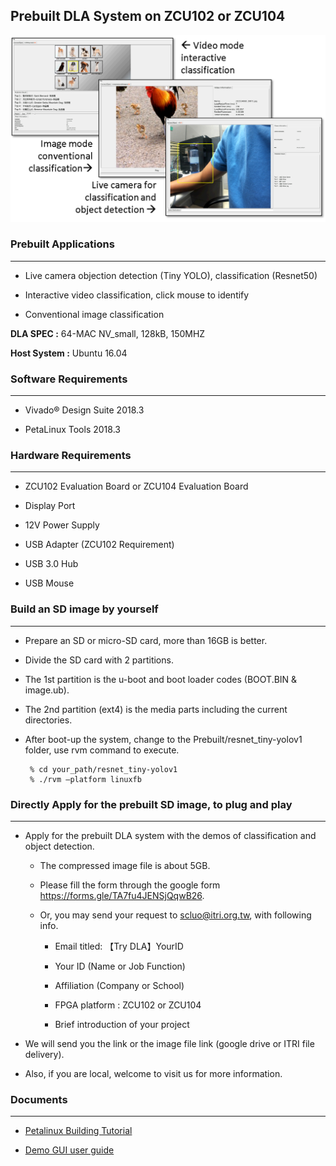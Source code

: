 ## Prebuilt DLA System on ZCU102 or ZCU104
![](doc/img/demo_index.png)


### Prebuilt Applications
------------------

*  Live camera objection detection (Tiny YOLO), classification (Resnet50)

*  Interactive video classification, click mouse to identify

*  Conventional image classification


**DLA SPEC :** 64-MAC NV_small, 128kB, 150MHZ

**Host System :** Ubuntu 16.04

### Software Requirements
--------------------------

*  Vivado&reg; Design Suite 2018.3

*  PetaLinux Tools 2018.3

### Hardware Requirements
--------------------------

*  ZCU102 Evaluation Board or ZCU104 Evaluation Board

*  Display Port

*  12V Power Supply

*  USB Adapter (ZCU102 Requirement)

*  USB 3.0 Hub

*  USB Mouse

### Build an SD image by yourself
----------

* Prepare an SD or micro-SD card, more than 16GB is better.
* Divide the SD card with 2 partitions.
* The 1st partition is the u-boot and boot loader codes (BOOT.BIN & image.ub).
* The 2nd partition (ext4) is the media parts including the current directories.
* After boot-up the system, change to the Prebuilt/resnet_tiny-yolov1 folder, use rvm command to execute.

       % cd your_path/resnet_tiny-yolov1
       % ./rvm –platform linuxfb
 

### Directly Apply for the prebuilt SD image, to plug and play
-------------------------------------------

*  Apply for the prebuilt DLA system with the demos of classification and object detection.

    * The compressed image file is about 5GB.

    * Please fill the form through the google form https://forms.gle/TA7fu4JENSjQqwB26.

    * Or, you may send your request to scluo@itri.org.tw, with following info.

      *  Email titled: 【Try DLA】YourID 

      *  Your ID  (Name or Job Function)

      *  Affiliation (Company or School) 

      *  FPGA platform : ZCU102 or ZCU104 

      *  Brief introduction of your project

  *  We will send you the link or the image file link (google drive or ITRI file delivery).

  *  Also, if you are local, welcome to visit us for more information.


### Documents
----------

*  [Petalinux Building Tutorial](./doc/Petalinux%20Tutorial/petalinux_tutorial.pdf)

*  [Demo GUI user guide](./doc/Demo%20Start!/Demo%20Start.pdf)
